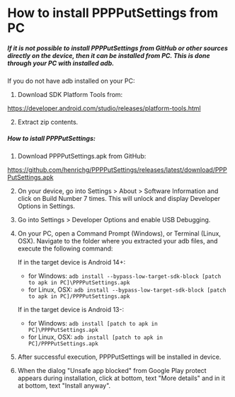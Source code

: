 How to install PPPPutSettings from PC
=====================================

##### If it is not possible to install PPPPutSettings from GitHub or other sources directly on the device, then it can be installed from PC. This is done through your PC with installed adb.

If you do not have adb installed on your PC:
1. Download SDK Platform Tools from:

<https://developer.android.com/studio/releases/platform-tools.html>

2. Extract zip contents.

##### How to istall PPPPutSettings:

1. Download PPPPutSettings.apk from GitHub:

<https://github.com/henrichg/PPPPutSettings/releases/latest/download/PPPPutSettings.apk>

2. On your device, go into Settings > About > Software Information and click on Build Number 7 times. This will unlock and display Developer Options in Settings.
3. Go into Settings > Developer Options and enable USB Debugging.
4. On your PC, open a Command Prompt (Windows), or Terminal (Linux, OSX). Navigate to the folder where you extracted your adb files, and execute the following command:

    If in the target device is Android 14+: 
    - for Windows: `adb install --bypass-low-target-sdk-block [patch to apk in PC]\PPPPutSettings.apk`
    - for Linux, OSX: `adb install --bypass-low-target-sdk-block [patch to apk in PC]/PPPPutSettings.apk`
    
    If in the target device is Android 13-:
    - for Windows: `adb install [patch to apk in PC]\PPPPutSettings.apk`
    - for Linux, OSX: `adb install [patch to apk in PC]/PPPPutSettings.apk`

5. After successful execution, PPPPutSettings will be installed in device.
6. When the dialog "Unsafe app blocked" from Google Play protect appears during installation, click at bottom, text "More details" and in it at bottom, text "Install anyway".

